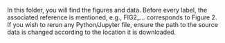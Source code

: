 In this folder, you will find the figures and data. Before every label, the associated reference is mentioned, e.g., FIG2_... corresponds to Figure 2.
<br>If you wish to rerun any Python/Jupyter file, ensure the path to the source data is changed according to the location it is downloaded.